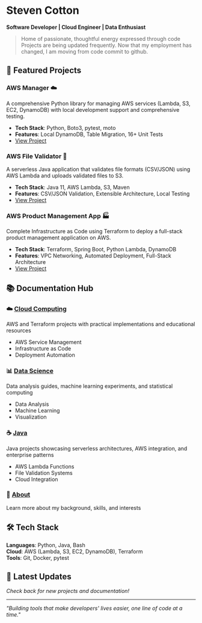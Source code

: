 # Steven Cotton

**Software Developer | Cloud Engineer | Data Enthusiast**

> Home of passionate, thoughtful energy expressed through code
> Projects are being updated frequently. Now that my employment has changed, I am moving from code commit to github.

## 🚀 Featured Projects

### AWS Manager ☁️
A comprehensive Python library for managing AWS services (Lambda, S3, EC2, DynamoDB) with local development support and comprehensive testing.
- **Tech Stack**: Python, Boto3, pytest, moto
- **Features**: Local DynamoDB, Table Migration, 16+ Unit Tests
- [View Project](aws-management.md)

### AWS File Validator 📄
A serverless Java application that validates file formats (CSV/JSON) using AWS Lambda and uploads validated files to S3.
- **Tech Stack**: Java 11, AWS Lambda, S3, Maven
- **Features**: CSV/JSON Validation, Extensible Architecture, Local Testing
- [View Project](aws-file-validator.md)

### AWS Product Management App 🏭️
Complete Infrastructure as Code using Terraform to deploy a full-stack product management application on AWS.
- **Tech Stack**: Terraform, Spring Boot, Python Lambda, DynamoDB
- **Features**: VPC Networking, Automated Deployment, Full-Stack Architecture
- [View Project](terraform-aws-product-app.md)

## 📚 Documentation Hub

### ☁️ [Cloud Computing](cloud-compute.md)
AWS and Terraform projects with practical implementations and educational resources
- AWS Service Management
- Infrastructure as Code
- Deployment Automation

### 📊 [Data Science](ds.md)
Data analysis guides, machine learning experiments, and statistical computing
- Data Analysis
- Machine Learning
- Visualization

### ☕ [Java](java.md)
Java projects showcasing serverless architectures, AWS integration, and enterprise patterns
- AWS Lambda Functions
- File Validation Systems
- Cloud Integration

### 👤 [About](about.md)
Learn more about my background, skills, and interests

## 🛠️ Tech Stack

**Languages**: Python, Java, Bash  
**Cloud**: AWS (Lambda, S3, EC2, DynamoDB), Terraform  
**Tools**: Git, Docker, pytest  

## 📝 Latest Updates

*Check back for new projects and documentation!*

---

*"Building tools that make developers' lives easier, one line of code at a time."*

